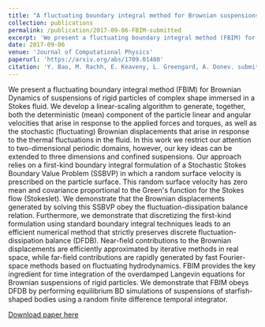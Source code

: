 ```yaml
---
title: "A fluctuating boundary integral method for Brownian suspensions"
collection: publications
permalink: /publication/2017-09-06-FBIM-submitted
excerpt: 'We present a fluctuating boundary integral method (FBIM) for Brownian Dynamics of suspensions of rigid particles of complex shape immersed in a Stokes fluid. We develop a linear-scaling algorithm to generate, together, both the deterministic (mean) component of the particle linear and angular velocities that arise in response to the applied forces and torques, as well as the stochastic (fluctuating) Brownian displacements that arise in response to the thermal fluctuations in the fluid. In this work we restrict our attention to two-dimensional periodic domains, however, our key ideas can be extended to three dimensions and confined suspensions. Our approach relies on a first-kind boundary integral formulation of a Stochastic Stokes Boundary Value Problem (SSBVP) in which a random surface velocity is prescribed on the particle surface. This random surface velocity has zero mean and covariance proportional to the Green&apos;s function for the Stokes flow (Stokeslet). We demonstrate that the Brownian displacements generated by solving this SSBVP obey the fluctuation-dissipation balance relation. Furthermore, we demonstrate that discretizing the first-kind formulation using standard boundary integral techniques leads to an efficient numerical method that strictly preserves discrete fluctuation-dissipation balance (DFDB). Near-field contributions to the Brownian displacements are efficiently approximated by iterative methods in real space, while far-field contributions are rapidly generated by fast Fourier-space methods based on fluctuating hydrodynamics. FBIM provides the key ingredient for time integration of the overdamped Langevin equations for Brownian suspensions of rigid particles. We demonstrate that FBIM obeys DFDB by performing equilibrium BD simulations of suspensions of starfish-shaped bodies using a random finite difference temporal integrator.'
date: 2017-09-06
venue: 'Journal of Computational Physics'
paperurl: 'https://arxiv.org/abs/1709.01480'
citation: 'Y. Bao, M. Rachh, E. Keaveny, L. Greengard, A. Donev. submitted to <i>Journal of Computational Physics</i> 2017.'
---
```

We present a fluctuating boundary integral method (FBIM) for Brownian Dynamics of suspensions of rigid particles of complex shape immersed in a Stokes fluid. We develop a linear-scaling algorithm to generate, together, both the deterministic (mean) component of the particle linear and angular velocities that arise in response to the applied forces and torques, as well as the stochastic (fluctuating) Brownian displacements that arise in response to the thermal fluctuations in the fluid. In this work we restrict our attention to two-dimensional periodic domains, however, our key ideas can be extended to three dimensions and confined suspensions. Our approach relies on a first-kind boundary integral formulation of a Stochastic Stokes Boundary Value Problem (SSBVP) in which a random surface velocity is prescribed on the particle surface. This random surface velocity has zero mean and covariance proportional to the Green&apos;s function for the Stokes flow (Stokeslet). We demonstrate that the Brownian displacements generated by solving this SSBVP obey the fluctuation-dissipation balance relation. Furthermore, we demonstrate that discretizing the first-kind formulation using standard boundary integral techniques leads to an efficient numerical method that strictly preserves discrete fluctuation-dissipation balance (DFDB). Near-field contributions to the Brownian displacements are efficiently approximated by iterative methods in real space, while far-field contributions are rapidly generated by fast Fourier-space methods based on fluctuating hydrodynamics. FBIM provides the key ingredient for time integration of the overdamped Langevin equations for Brownian suspensions of rigid particles. We demonstrate that FBIM obeys DFDB by performing equilibrium BD simulations of suspensions of starfish-shaped bodies using a random finite difference temporal integrator.

[Download paper here](https://arxiv.org/pdf/1709.01480.pdf)
